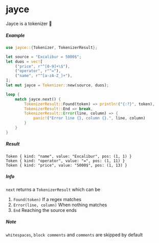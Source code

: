 # jayce

Jayce is a tokenizer 🌌

##### Example

```rust
use jayce::{Tokenizer, TokenizerResult};

let source = "Excalibur = 5000$";
let duos = vec![
    ("price", r"^[0-9]+\$"),
    ("operator", r"^="),
    ("name", r"^[a-zA-Z_]+"),
];
let mut jayce = Tokenizer::new(source, duos);

loop {
    match jayce.next() {
        TokenizerResult::Found(token) => println!("{:?}", token),
        TokenizerResult::End => break,
        TokenizerResult::Error(line, column) => {
            panic!("Error line {}, column {}.", line, column)
        }
    }
}
```

##### Result

```rust,ignore
Token { kind: "name", value: "Excalibur", pos: (1, 1) }
Token { kind: "operator", value: "=", pos: (1, 11) }
Token { kind: "price", value: "5000$", pos: (1, 13) }
```

##### Info

`next` returns a `TokenizerResult` which can be

1. `Found(token)` If a regex matches
2. `Error(line, column)` When nothing matches
3. `End` Reaching the source ends

##### Note

`whitespaces`, `block comments` and `comments` are skipped by default

